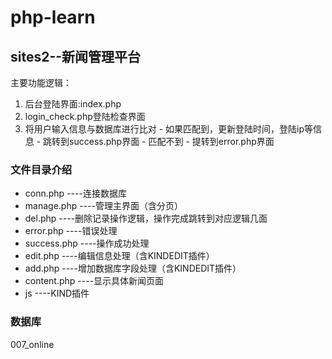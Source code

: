 # php-learn
## sites2--新闻管理平台
主要功能逻辑：
1. 后台登陆界面:index.php</br>
2. login_check.php登陆检查界面</br>
3. 将用户输入信息与数据库进行比对
        - 如果匹配到，更新登陆时间，登陆ip等信息
            - 跳转到success.php界面
        - 匹配不到
            - 提转到error.php界面
            
### 文件目录介绍
* conn.php    ----连接数据库
* manage.php  ----管理主界面（含分页）
* del.php     ----删除记录操作逻辑，操作完成跳转到对应逻辑几面
* error.php   ----错误处理
* success.php ----操作成功处理
* edit.php    ----编辑信息处理（含KINDEDIT插件）
* add.php     ----增加数据库字段处理（含KINDEDIT插件）
* content.php ----显示具体新闻页面
* js          ----KIND插件

### 数据库
007_online 


